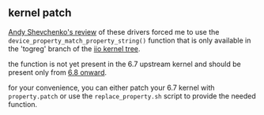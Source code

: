 
## kernel patch

[Andy Shevchenko's review](https://lkml.org/lkml/2023/12/4/1374) of these drivers forced me to use the `device_property_match_property_string()` function that is only available in the 'togreg' branch of the [iio kernel tree](https://git.kernel.org/pub/scm/linux/kernel/git/jic23/iio.git).

the function is not yet present in the 6.7 upstream kernel and should be present only from [6.8 onward](https://lore.kernel.org/all/20231018203755.06cb1118@jic23-huawei/).

for your convenience, you can either patch your 6.7 kernel with `property.patch` or use the `replace_property.sh` script to provide the needed function.

